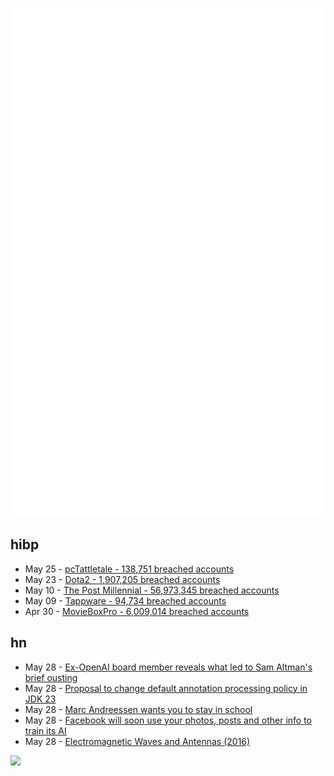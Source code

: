 ![Metrics](https://raw.githubusercontent.com/phixion/phixion/master/metrics.svg)

## hibp

<!--
for https://github.com/phixion/phixion/blob/main/.github/workflows/feeds.yml
-->
<!--START_SECTION:haveibeenpwnd-->
- May 25 - [pcTattletale - 138,751 breached accounts](https://haveibeenpwned.com/PwnedWebsites#pcTattletale)
- May 23 - [Dota2 - 1,907,205 breached accounts](https://haveibeenpwned.com/PwnedWebsites#Dota2)
- May 10 - [The Post Millennial - 56,973,345 breached accounts](https://haveibeenpwned.com/PwnedWebsites#ThePostMillennial)
- May 09 - [Tappware - 94,734 breached accounts](https://haveibeenpwned.com/PwnedWebsites#Tappware)
- Apr 30 - [MovieBoxPro - 6,009,014 breached accounts](https://haveibeenpwned.com/PwnedWebsites#MovieBoxPro)
<!--END_SECTION:haveibeenpwnd-->

## hn

<!--
for https://github.com/phixion/phixion/blob/main/.github/workflows/feeds.yml
-->
<!--START_SECTION:hn-->
- May 28 - [Ex-OpenAI board member reveals what led to Sam Altman's brief ousting](https://www.businessinsider.com/openai-board-member-details-sam-altman-lied-allegation-ousted-2024-5)
- May 28 - [Proposal to change default annotation processing policy in JDK 23](https://mail.openjdk.org/pipermail/jdk-dev/2024-May/009028.html)
- May 28 - [Marc Andreessen wants you to stay in school](https://www.garelick.net/2024/05/28/marc-andreessen-wants-you-to-stay-in-school/)
- May 28 - [Facebook will soon use your photos, posts and other info to train its AI](https://www.thejournal.ie/facebook-data-ai-6391876-May2024/)
- May 28 - [Electromagnetic Waves and Antennas (2016)](https://www.ece.rutgers.edu/~orfanidi/ewa/)
<!--END_SECTION:hn-->

<!--
for https://yhype.me
-->
![](https://hit.yhype.me/github/profile?user_id=13013670)
